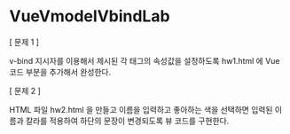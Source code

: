 # VueVmodelVbindLab

[ 문제 1 ]

v-bind 지시자를 이용해서 제시된 각 태그의 속성값을 설정하도록 hw1.html 에 Vue 코드
부분을 추가해서 완성한다.

[ 문제 2 ]

HTML 파일 hw2.html 을 만들고
이름을 입력하고 좋아하는 색을 선택하면 입력된 이름과 칼라를 적용하여 하단의
문장이 변경되도록 뷰 코드를 구현한다.

